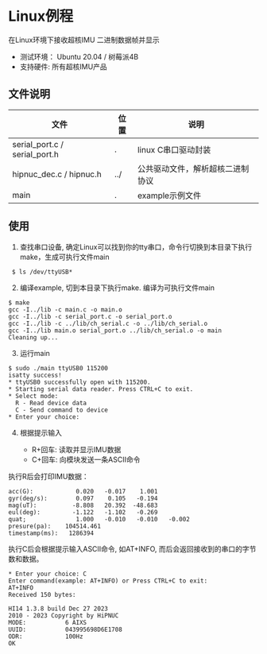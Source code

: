 # 	Linux例程

在Linux环境下接收超核IMU 二进制数据帧并显示

* 测试环境： Ubuntu 20.04 / 树莓派4B
* 支持硬件: 	所有超核IMU产品

## 文件说明

| 文件                          | 位置 | 说明                             |
| ----------------------------- | ---- | -------------------------------- |
| serial_port.c / serial_port.h | .    | linux C串口驱动封装              |
| hipnuc_dec.c / hipnuc.h       | ../  | 公共驱动文件，解析超核二进制协议 |
| main                          | .    | example示例文件                  |

## 使用

1. 查找串口设备,  确定Linux可以找到你的tty串口，命令行切换到本目录下执行make，生成可执行文件main
```shell
 $ ls /dev/ttyUSB*
```

2. 编译example, 切到本目录下执行make. 编译为可执行文件main

```
$ make
gcc -I../lib -c main.c -o main.o
gcc -I../lib -c serial_port.c -o serial_port.o
gcc -I../lib -c ../lib/ch_serial.c -o ../lib/ch_serial.o
gcc -I../lib main.o serial_port.o ../lib/ch_serial.o -o main
Cleaning up...
```

3. 运行main
```
$ sudo ./main ttyUSB0 115200
isatty success!
* ttyUSB0 successfully open with 115200.
* Starting serial data reader. Press CTRL+C to exit.
* Select mode:
  R - Read device data
  C - Send command to device
* Enter your choice: 

```

4. 根据提示输入

   * R+回车:  读取并显示IMU数据
   * C+回车:  向模块发送一条ASCII命令

执行R后会打印IMU数据：
```
acc(G):            0.020   -0.017    1.001
gyr(deg/s):        0.097    0.105   -0.194
mag(uT):          -8.808   20.392  -48.683
eul(deg):         -1.122   -1.102   -0.269
quat;              1.000   -0.010   -0.010   -0.002
presure(pa):    104514.461
timestamp(ms):   1286394
```

执行C后会根据提示输入ASCII命令, 如AT+INFO, 而后会返回接收到的串口的字节数和数据。
```
* Enter your choice: C
Enter command(example: AT+INFO) or Press CTRL+C to exit:
AT+INFO
Received 150 bytes: 

HI14 1.3.8 build Dec 27 2023
2010 - 2023 Copyright by HiPNUC
MODE:           6 AIXS
UUID:           043995698D6E1708
ODR:            100Hz
OK
```
